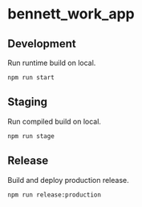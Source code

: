 # bennett_work_app

## Development

Run runtime build on local.

```
npm run start
```

## Staging

Run compiled build on local.

```
npm run stage
```

## Release

Build and deploy production release.

```
npm run release:production
```

